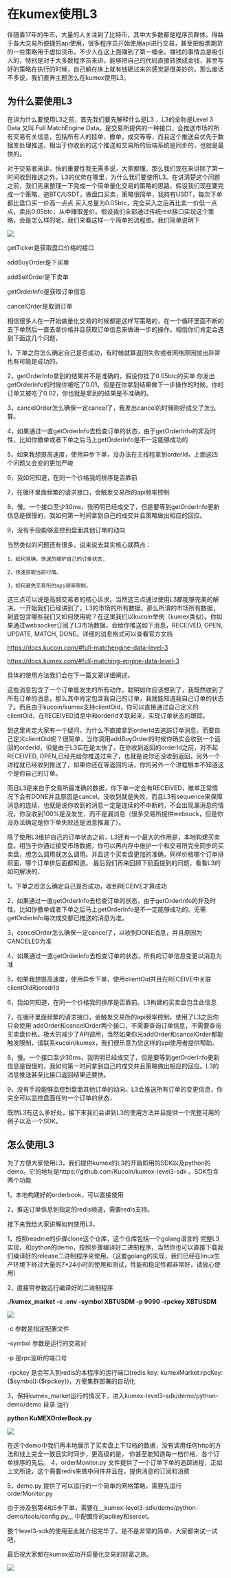 # 在kumex使用L3

伴随着17年的牛市，大量的人关注到了比特币，其中大多数都是程序员群体。得益于各大交易所便捷的api使用，很多程序员开始使用api进行交易，甚至把股票期货的一些策略用于虚拟货币，不少人在这上面赚到了第一桶金。赚钱的事情总是吸引人的，特别是对于大多数程序员来讲，能够把自己的代码直接转换成金钱，甚至写好的策略在执行的时候，自己躺在床上就有钱砸过来的感觉是很美妙的。那么废话不多说，我们直奔主题怎么在kumex使用L3。

## 为什么要使用L3
在讲为什么要使用L3之前，首先我们要先解释什么是L3 ，L3的全称是Level 3 Data 又叫 Full MatchEngine Data。是交易所提供的一种接口，会推送市场的所有交易有关信息，包括所有人的挂单，撤单，成交等等，而且这个推送会优先于数据库处理推送，相当于你收到的这个推送和交易所的后端系统是同步的，也就是最快的。

对于交易者来讲，快的重要性我无需多说，大家都懂。那么我们现在来讲除了第一时间收到推送之外，L3的优势在哪里，为什么我们要使用L3。在讲清楚这个问题之前，我们先来整理一下完成一个简单量化交易的策略的思路，假设我们现在要完成一个策略，追BTC/USDT，做盘口买卖，策略很简单，我持有USDT，每次下单都比盘口买一价高一点点 买入总量为0.05btc，完全买入之后再比卖一价低一点点，卖出0.05btc，从中赚取差价。假设我们全部通过传统rest接口实现这个策略，会是怎么样的呢。我们来看这样一个简单的流程图。我们简单说明下


![](img/L3_flow.jpg)

getTicker是获取盘口价格的接口

addBuyOrder是下买单

addSellOrder是下卖单

getOrderInfo是获取订单信息

cancelOrder是取消订单 


相信很多人在一开始做量化交易的时候都是这样写策略的，在一个循环里面不断的去下单然后一直去拿价格并且获取订单信息来做进一步的操作。相信你们肯定会遇到下面这几个问题，

1，下单之后怎么确定自己是否成功，有时候就算返回失败或者网络原因抛出异常也有可能是成功的，

2，getOrderInfo拿到的结果并不是准确的，假设你挂了0.05btc的买单 你发出getOrderInfo的时候你被吃了0.01，但是在你拿到结果做下一步操作的时候，你的订单又被吃了0.02，你也就是拿到的结果是不准确的。

3，cancelOrder怎么确保一定cancel了，我发出cancel的时候刚好成交了怎么算。

4，如果通过一直getOrderInfo去检查订单的状态，由于getOrderInfo的非及时性，比如你撤单或者下单之后马上getOrderInfo是不一定能够成功的

5，如果我想提高速度，使用异步下单，没办法在主线程拿到orderId，上面这四个问题又会变的更加严峻

6，我如何知道，在同一个价格我的排序是否靠前

7，在循环里面频繁的请求接口，会触发交易所的api频率控制

8，慢。一个接口至少30ms，我明明已经成交了，但是要等到getOrderInfo更新信息是很慢的，我如何第一时间拿到自己的成交并且策略做出相应的回应。

9，没有手段能够监控到盘面其他订单的动向

当然类似的问题还有很多，说来说去其实核心就两点：

	1，如何准确，快速的维护自己的订单状态.

	2，快速获取当前行情。

	3，如何避免交易所的api频率限制。

这三点可以说是高频交易者的核心诉求。当然这三点通过使用L3都能够完美的解决。一开始我们已经讲到了，L3的市场的所有数据，那么所谓的市场所有数据，到底包含哪些我们又如何使用呢？在这里我们以kucoin举例（kumex类似）。你如果通过websocker订阅了L3市场数据，会给你推送如下消息，RECEIVED, OPEN, UPDATE, MATCH, DONE。详细的消息格式可以查看官方文档

https://docs.kucoin.com/#full-matchengine-data-level-3

https://docs.kumex.com/#full-matching-engine-data-level-3

具体的使用方法我们会在下一篇文章详细阐述。

这些消息包含了一个订单能发生的所有动作，聪明如你应该想到了，我既然收到了所有订单的消息，那么其中肯定包含我自己的订单，我就能知道我自己订单的状态了。而且由于kucoin/kumex支持clientOid，你可以直接通过自己定义的clientOid，在RECEIVED消息中和orderId关联起来，实现订单状态的跟踪。

到这里肯定大家有一个疑问，为什么不直接拿到orderId去追踪订单消息，而要自己定义clientOid呢？很简单，当你调用addBuyOrder的时候你确实会收到一个返回的orderId，但是由于L3实在是太快了，在你收到返回的orderId之前，对不起 RECEIVED, OPEN,已经先给你推送过来了，也就是说你还没收到返回，另外一个进程就已经收到推送了，如果你还在等返回的话，你的另外一个进程根本不知道这个是你自己的订单。

而且L3是来自于交易所最准确的数据，你下单一定会有RECEIVED，撤单正常情况下会有DONE并且原因是cancel。没收到就是失败，而且L3有sequence来保障消息的连续，也就是说你收到的消息一定是连续的不中断的，不会出现漏消息的情况，你没收到100%是没发生，而不是漏消息（很多交易所提供websock，但是你没办法确定是你下单失败还是消息推漏了）。

除了使用L3维护自己的订单状态之前，L3还有一个最大的作用是，本地构建买卖盘。相当于你通过接受市场数据，你可以再内存中维护一个和交易所完全同步的买卖盘，想怎么调用就怎么调用。并且这个买卖盘更加的准确，同样价格哪个订单排前面，哪个订单排后面都知道。
最后我们再来回顾下前面提到的问题，看看L3的如何解决的，

1，下单之后怎么确定自己是否成功，收到RECEIVE才算成功

2，如果通过一直getOrderInfo去检查订单的状态，由于getOrderInfo的非及时性，比如你撤单或者下单之后马上getOrderInfo是不一定能够成功的。无需getOrderInfo每次成交都已推送的消息为准。

3，cancelOrder怎么确保一定cancel了，以收到DONE消息，并且原因为CANCELED为准

4，如果通过一直getOrderInfo去检查订单的状态，所有的订单信息变更以消息为准

5，如果我想提高速度，使用异步下单，使用clientOid并且在RECEIVE中关联clientOid和oredrId

6，我如何知道，在同一个价格我的排序是否靠前。L3构建的买卖盘包含此信息

7，在循环里面频繁的请求接口，会触发交易所的api频率控制。使用了L3之后你只会使用
addOrder和cancelOrder两个接口，不需要查询订单信息，不需要查询买卖盘价格。极大的减少了API调用，当然如果你光addOrder和cancelOrder都能触发限制，请联系kucoin/kumex，我们很乐意为您这样的api使用者提供帮助。

8，慢。一个接口至少30ms，我明明已经成交了，但是要等到getOrderInfo更新信息是很慢的，我如何第一时间拿到自己的成交并且策略做出相应的回应。L3的消息推送甚至比接口返回结果还要快。

9，没有手段能够监控到盘面其他订单的动向。L3会推送所有订单的变更信息，你完全可以监控盘面任何一个订单的状态，

既然L3有这么多好处，接下来我们会讲到L3的使用方法并且提供一个完整可用的例子以及一个SDK。

## 怎么使用L3

为了方便大家使用L3，我们提供kumex的L3的开箱即用的SDK以及python的demo。它的地址是https://github.com/Kucoin/kumex-level3-sdk
。SDK包含两个功能

1，本地构建好的orderbook，可以直接使用

2，推送订单信息到指定的redis频道，需要redis支持。

接下来我给大家讲解如何使用L3，

1，按照readme的步骤clone这个仓库，这个仓库包括一个golang语言的 完整L3实现，和python的demo，按照步骤编译好二进制程序，当然你也可以直接下载我们编译好的release二进制程序来使用。（这套golang的实现，我们已经在linux生产环境下经过大量的7*24小时的使用和测试，性能和稳定性都非常好，请放心使用）

2，直接带参数运行编译好的二进制程序

__./kumex_market -c .env -symbol XBTUSDM -p 9090 -rpckey XBTUSDM__

![](img/run_L3.jpg)

-c 参数是指定配置文件

-symbol 参数是运行的交易对

-p 是rpc监听的端口号

-rpckey 是会写入到redis的本程序的运行端口(redis key: kumexMarket:rpcKey:{$symbol}:{$rpckey})，方便集群部署的自动化


3，保持kumex_market运行的情况下，进入kumex-level3-sdk/demo/python-demo/demo 目录 运行

__python KuMEXOrderBook.py__

![](img/run_pydemo.jpg)

在这个demo中我们再本地展示了买卖盘上下12档的数据，没有调用任何http的方法和线上完全一致且实时同步，更高级的是， 你甚至能知道每一档价格，各个订单排序的先后。
4，orderMonitor.py 文件提供了一个订单下单的追踪进程，正如上文所说，这个需要redis来做中间件并且在，提供消息的订阅和消费

5，demo.py 提供了可以运行的一个简单的网格策略，需要先运行orderMonitor.py 

由于涉及到第4和5步下单，需要在__kumex-level3-sdk/demo/python-demo/tools/config.py__
中配置你的apikey和sercet。

整个level3-sdk的使用至此就介绍完毕了。是不是非常的简单，大家都来试一试吧，

最后祝大家都在kumex成功开启量化交易的财富之旅。

![](img/money.jpg)
